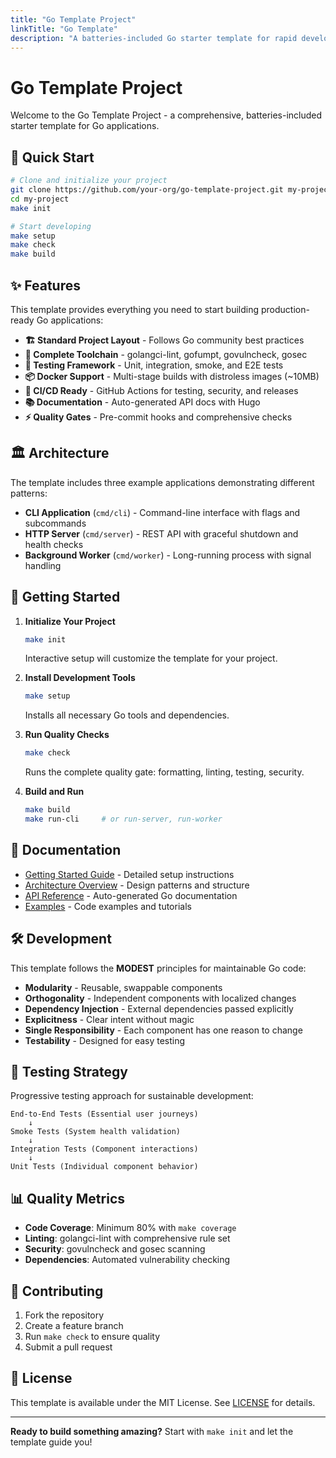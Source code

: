 ```yaml
---
title: "Go Template Project"
linkTitle: "Go Template"
description: "A batteries-included Go starter template for rapid development"
---
```


# Go Template Project

Welcome to the Go Template Project - a comprehensive, batteries-included starter template for Go applications.

## 🚀 Quick Start

```bash
# Clone and initialize your project
git clone https://github.com/your-org/go-template-project.git my-project
cd my-project
make init

# Start developing
make setup
make check
make build
```

## ✨ Features

This template provides everything you need to start building production-ready Go applications:

- **🏗️ Standard Project Layout** - Follows Go community best practices
- **🔧 Complete Toolchain** - golangci-lint, gofumpt, govulncheck, gosec
- **🧪 Testing Framework** - Unit, integration, smoke, and E2E tests
- **📦 Docker Support** - Multi-stage builds with distroless images (~10MB)
- **🚀 CI/CD Ready** - GitHub Actions for testing, security, and releases
- **📚 Documentation** - Auto-generated API docs with Hugo
- **⚡ Quality Gates** - Pre-commit hooks and comprehensive checks

## 🏛️ Architecture

The template includes three example applications demonstrating different patterns:

- **CLI Application** (`cmd/cli`) - Command-line interface with flags and subcommands
- **HTTP Server** (`cmd/server`) - REST API with graceful shutdown and health checks
- **Background Worker** (`cmd/worker`) - Long-running process with signal handling

## 🎯 Getting Started

1. **Initialize Your Project**
   ```bash
   make init
   ```
   Interactive setup will customize the template for your project.

2. **Install Development Tools**
   ```bash
   make setup
   ```
   Installs all necessary Go tools and dependencies.

3. **Run Quality Checks**
   ```bash
   make check
   ```
   Runs the complete quality gate: formatting, linting, testing, security.

4. **Build and Run**
   ```bash
   make build
   make run-cli     # or run-server, run-worker
   ```

## 📖 Documentation

- [Getting Started Guide](docs/getting-started/) - Detailed setup instructions
- [Architecture Overview](docs/architecture/) - Design patterns and structure
- [API Reference](api/) - Auto-generated Go documentation
- [Examples](examples/) - Code examples and tutorials

## 🛠️ Development

This template follows the **MODEST** principles for maintainable Go code:

- **Modularity** - Reusable, swappable components
- **Orthogonality** - Independent components with localized changes
- **Dependency Injection** - External dependencies passed explicitly
- **Explicitness** - Clear intent without magic
- **Single Responsibility** - Each component has one reason to change
- **Testability** - Designed for easy testing

## 🧪 Testing Strategy

Progressive testing approach for sustainable development:

```
End-to-End Tests (Essential user journeys)
    ↓
Smoke Tests (System health validation)
    ↓
Integration Tests (Component interactions)
    ↓
Unit Tests (Individual component behavior)
```

## 📊 Quality Metrics

- **Code Coverage**: Minimum 80% with `make coverage`
- **Linting**: golangci-lint with comprehensive rule set
- **Security**: govulncheck and gosec scanning
- **Dependencies**: Automated vulnerability checking

## 🤝 Contributing

1. Fork the repository
2. Create a feature branch
3. Run `make check` to ensure quality
4. Submit a pull request

## 📝 License

This template is available under the MIT License. See [LICENSE](LICENSE) for details.

---

**Ready to build something amazing?** Start with `make init` and let the template guide you!